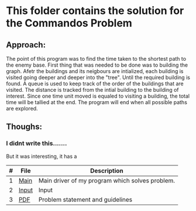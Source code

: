 # This folder contains the solution for the Commandos Problem
## Approach:
The point of this program was to find the time taken to the shortest path to the enemy base. First thing that was needed to be done was to building the graph. Afetr the buildings and its neigbours are intialized, each building is visited going deeper and deeper into the "tree". Until the required building is found. A queue is used to keep track of the order of the buildings that are visited. The distance is tracked from the intial building to the building of interest. Since one time unit moved is equaled to visiting a building, the total time will be tallied at the end. The program will end when all possible paths are explored.
## Thoughs:
### I didnt write this.......
But it was interesting, it has a 

|   #   | File |  Description |
| :---: | ----------- | ---------------------- |
|  1 | [Main]() | Main driver of my program which solves problem. |
|  2 | [Input]( ) | Input |
|  3 | [PDF]( ) | Problem statement and guidelines  |
